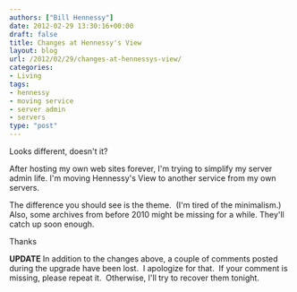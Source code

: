 ```yaml
---
authors: ["Bill Hennessy"]
date: 2012-02-29 13:30:16+00:00
draft: false
title: Changes at Hennessy's View
layout: blog
url: /2012/02/29/changes-at-hennessys-view/
categories:
- Living
tags:
- hennessy
- moving service
- server admin
- servers
type: "post"
---
```


Looks different, doesn't it?

After hosting my own web sites forever, I'm trying to simplify my server admin life. I'm moving Hennessy's View to another service from my own servers.

The difference you should see is the theme.  (I'm tired of the minimalism.) Also, some archives from before 2010 might be missing for a while. They'll catch up soon enough.

Thanks

**UPDATE** In addition to the changes above, a couple of comments posted during the upgrade have been lost.  I apologize for that.  If your comment is missing, please repeat it.  Otherwise, I'll try to recover them tonight.
